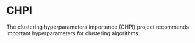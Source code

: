 # CHPI
The clustering hyperparameters importance (CHPI) project recommends important hyperparameters for clustering algorithms.

